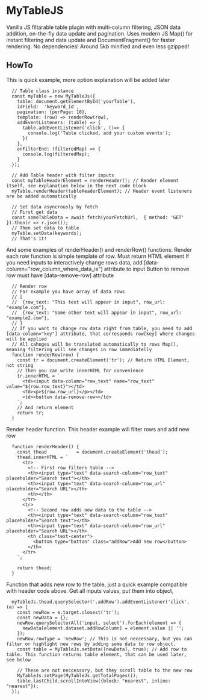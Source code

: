 # MyTableJS
Vanilla JS filtarable table plugin with multi-column filtering, JSON data addition, on-the-fly data update and pagination. Uses modern JS Map() for instant filtering and data update and DocumentFragment() for faster rendering.
No dependencies! Around 5kb minified and even less gzipped!
## HowTo
This is quick example, more option explanation will be added later
```
  // Table class instance
  const myTable = new MyTableJs({
    table: document.getElementById('yourTable'),
    idField:  'keyword_id',
    pagination: {perPage: 10},
    template: (row) => renderRow(row), 
    addEventListeners: (table) => {
      table.addEventListener('click', ()=> {
        console.log('Table clicked, add your custom events');
      })
    },
    onFilterEnd: (filteredMap) => {
      console.log(filteredMap);
    }
  });

  // Add Table header with filter inputs 
  const myTableHeaderElement = renderHeader(); // Render element itself, see explanation below in the next code block
  myTable.renderHeader(tableHeaderElement); // Header event listeners are be added automatically

  // Set data asyncrously by fetch
  // First get data
  const someTableData = await fetch(yourFetchUrl,  { method: 'GET' }).then(r => r.json());
  // Then set data to table
  myTable.setData(keywords);
  // That's it!
```
And some examples of renderHeader() and renderRow() functions:
Render each row function is simple template of row. Must return HTML element
If you need inputs to interactively change rows data, add [data-column="row_column_where_data_is"] attribute to input
Button to remove row must have [data-remove-row] attribute
```
  // Render row
  // For example you have array of data rows
  // [
  //  {row_text: "This text will appear in input", row_url: "example.com"},
  //  {row_text: "Some other text will appear in input", row_url: "example2.com"},
  // ]
  // If you want to change row data right from table, you need to add [data-column="key"] attribute, that corresponds row[key] where changes will be applied
  // All cahnges will be translated automatically to rows Map(), meaning filtering will see changes in row immediatelly
  function renderRow(row) {
    const tr = document.createElement('tr'); // Return HTML Element, not string
    // Then you can write innerHTML for convenience
    tr.innerHTML = `
      <td><input data-column="row_text" name="row_text" value="${row.row_text}"></td>
      <td><p>${row.row_url}</p></td>
      <td><button data-remove-row></td>
    `;
    // And return element
    return tr;
  }
```
Render header function. This header example will filter rows and add new row 
```
  function renderHeader() {
    const thead           = document.createElement('thead');
    thead.innerHTML = `
      <tr>
        <!-- First row filters table -->
        <th><input type="text" data-search-column="row_text" placeholder="Search text"></th>
        <th><input type="text" data-search-column="row_url"  placeholder="Search URL"></th>
        <th></th>
      </tr>
      <tr>
        <!-- Second row adds new data to the table -->
        <th><input type="text" data-search-column="row_text" placeholder="Search text"></th>
        <th><input type="text" data-search-column="row_url"  placeholder="Search URL"></th>
        <th class="text-center">
          <button type="button" class="addRow">Add new row</button>
        </th>
      </tr>
    `;

    return thead;
  }
```
Function that adds new row to the table, just a quick example compatible with header code above.
Get all inputs values, put them into object, 
```
  myTableJs.thead.querySelector('.addRow').addEventListener('click', (e) => {
    const newRow = e.target.closest('tr');
    const newData = {};
    newRow.querySelectorAll('input, select').forEach(element => {
      newData[element.dataset.addRowColumn] = element.value || '';
    });
    newRow.rowType = 'newRow'; // This is not neccessary, but you can filter or highlight new rows by adding some data to row object.
    const table = MyTableJs.setData([newData], true); // Add row to table. This function returns table element, that can be used later, see below

    // These are not neccessary, but they scroll table to the new row
    MyTableJs.setPage(MyTableJs.getTotalPages());
    table.lastChild.scrollIntoView({block: "nearest", inline: "nearest"});
  });
```


